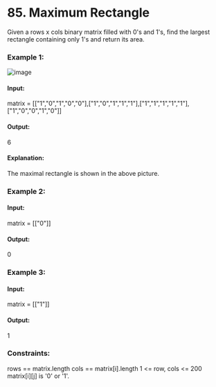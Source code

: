 # 85. Maximum Rectangle
Given a rows x cols binary matrix filled with 0's and 1's, find the largest rectangle containing only 1's and return its area.

### Example 1:
![image](https://github.com/Shailesh93602/potd/assets/87556206/18a2379d-f72a-476e-9739-f29f972627e0)
#### Input:
matrix = [["1","0","1","0","0"],["1","0","1","1","1"],["1","1","1","1","1"],["1","0","0","1","0"]]
#### Output: 
6
#### Explanation: 
The maximal rectangle is shown in the above picture.

### Example 2:
#### Input: 
matrix = [["0"]]
#### Output:
0

### Example 3:
#### Input: 
matrix = [["1"]]
#### Output:
1
 
### Constraints:
rows == matrix.length
cols == matrix[i].length
1 <= row, cols <= 200
matrix[i][j] is '0' or '1'.

